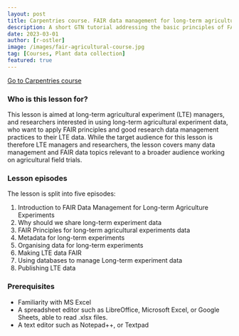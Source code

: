 ```yaml
---
layout: post
title: Carpentries course. FAIR data management for long-term agricultural experiments
description: A short GTN tutorial addressing the basic principles of FAIR bioimage metadata
date: 2023-03-01
author: [r-ostler]
image: /images/fair-agricultural-course.jpg
tag: [Courses, Plant data collection]
featured: true
---
```

<a type="button" class="resource-button" href="https://carpentries-incubator.github.io/fair-data-management-agriculture/">Go to Carpentries course</a>
<br>

### Who is this lesson for?
This lesson is aimed at long-term agricultural experiment (LTE) managers, and researchers interested in using long-term agricultural experiment data, who want to apply FAIR principles and good research data management practices to their LTE data. While the target audience for this lesson is therefore LTE managers and researchers, the lesson covers many data management and FAIR data topics relevant to a broader audience working on agricultural field trials.

### Lesson episodes
The lesson is split into five episodes:
1. Introduction to FAIR Data Management for Long-term Agriculture Experiments
2. Why should we share long-term experiment data
3. FAIR Principles for long-term agricultural experiments data
4. Metadata for long-term experiments
5. Organising data for long-term experiments
6. Making LTE data FAIR
7. Using databases to manage Long-term experiment data
8. Publishing LTE data

### Prerequisites
- Familiarity with MS Excel
- A spreadsheet editor such as LibreOffice, Microsoft Excel, or Google Sheets, able to read .xlsx files.
- A text editor such as Notepad++, or Textpad
